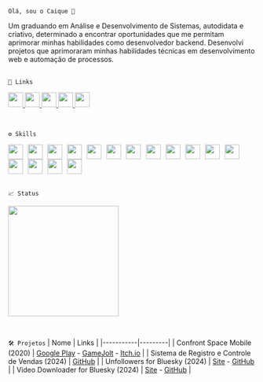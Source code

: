 `Olá, sou o Caique 👋` <p></p>
Um graduando em Análise e Desenvolvimento de Sistemas, autodidata e criativo, determinado a encontrar oportunidades que me permitam aprimorar minhas habilidades como desenvolvedor backend. Desenvolvi projetos que aprimoraram minhas habilidades técnicas em desenvolvimento web e automação de processos.
<br><br>

`📱 Links`
<p>
  <a href="https://www.linkedin.com/in/sergio-caique-da-silva/">
    <img src="https://skillicons.dev/icons?i=linkedin" style="width:30px;">
  </a>
  <a href="https://github.com/scaique">
    <img src="https://skillicons.dev/icons?i=github" style="width:30px;">
  </a>
  <a href="https://indiebluegames.blogspot.com/">
    <img src="https://cdn-icons-png.flaticon.com/512/4494/4494538.png" style="width:30px;">
  </a>
  <a href="https://gamejolt.com/@blu3_g4m3s">
    <img src="https://user-images.githubusercontent.com/64917206/139321698-3c29b357-1c09-48f9-a46f-e55390747c46.png" style="width:30px;">
  </a>
  <a href="https://blue-games-oficial.itch.io/">
    <img src="https://static-00.iconduck.com/assets.00/itch-io-icon-2048x2048-i6hzclad.png" style="width:30px;">
  </a>
</p>
<br>

`⚙️ Skills`
<div style="display: flex; flex-wrap: wrap; justify-content: flex-start;">
  <img style="width: 30px; margin-right: 2%; margin-left: 0;" src="https://skillicons.dev/icons?i=python">
  <img style="width: 30px; margin-right: 2%; margin-left: 0;" src="https://skillicons.dev/icons?i=flask">
  <img style="width: 30px; margin-right: 2%; margin-left: 0;" src="https://skillicons.dev/icons?i=git">
  <img style="width: 30px; margin-right: 2%; margin-left: 0;" src="https://skillicons.dev/icons?i=github">
  <img style="width: 30px; margin-right: 2%; margin-left: 0;" src="https://skillicons.dev/icons?i=vscode">
  <img style="width: 30px; margin-right: 2%; margin-left: 0;" src="https://skillicons.dev/icons?i=docker">
  <img style="width: 30px; margin-right: 2%; margin-left: 0;" src="https://skillicons.dev/icons?i=html">
  <img style="width: 30px; margin-right: 2%; margin-left: 0;" src="https://skillicons.dev/icons?i=css">
  <img style="width: 30px; margin-right: 2%; margin-left: 0;" src="https://skillicons.dev/icons?i=java">
  <img style="width: 30px; margin-right: 2%; margin-left: 0;" src="https://skillicons.dev/icons?i=kotlin">
  <img style="width: 30px; margin-right: 2%; margin-left: 0;" src="https://skillicons.dev/icons?i=androidstudio">
  <img style="width: 30px; margin-right: 2%; margin-left: 0;" src="https://skillicons.dev/icons?i=cs">
  <img style="width: 30px; margin-right: 2%; margin-left: 0;" src="https://skillicons.dev/icons?i=net">
  <img style="width: 30px; margin-right: 2%; margin-left: 0;" src="https://skillicons.dev/icons?i=javascript">
  <img style="width: 30px; margin-right: 2%; margin-left: 0;" src="https://skillicons.dev/icons?i=blender">
  <img style="width: 30px; margin-right: 2%; margin-left: 0;" src="https://skillicons.dev/icons?i=unity">
</div>
<br>

`📈 Status`
<p align="left">
 <img src="https://github-readme-stats.vercel.app/api/top-langs/?username=scaique&title_color=cdd9e5&text_color=cdd9e5&bg_color=22272e&hide_border=true" style="width:225px">
</p>
<br>

`🛠️ Projetos`
| Nome | Links |
|-----------|---------|
| Confront Space Mobile (2020) | [Google Play](https://play.google.com/store/apps/details?id=com.BlueGames.ConfrontSpaceMobile) - [GameJolt](https://gamejolt.com/games/confrontspacemobile/500906) - [Itch.io](https://blue-games-oficial.itch.io/confront-space-mobile) |
| Sistema de Registro e Controle de Vendas (2024) | [GitHub](https://github.com/scaique/aplicacao-vendas) |
| Unfollowers for Bluesky (2024) | [Site](https://bit.ly/unf-bsky) - [GitHub](https://github.com/scaique/unfollowers-bluesky) |
| Video Downloader for Bluesky (2024) | [Site](https://bit.ly/video-bsky) - [GitHub](https://github.com/calebhphp/bsky-video-downloader) |
